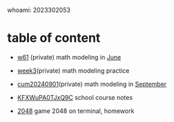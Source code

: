 
whoami: 2023302053

# table of content
- [w61](https://github.com/lyn12233/w61) (private)
  math modeling in [June]()

- [week3](https://github.com/lyn12233/week3)(private)
  math modeling practice

- [cum20240901](https://github.com/lyn12233/cum20240901)(private)
  math modeling in [September]()

- [KFXWuPA0TJxQ9C](https://github.com/lyn12233/KFXWuPA0TJxQ9C)
  school course notes
  
- [2048](https://github.com/lyn12233/2048forshitcourse)
  game 2048 on terminal, homework